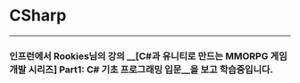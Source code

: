 # CSharp
***
### 인프런에서 Rookies님의 강의 __[C#과 유니티로 만드는 MMORPG 게임 개발 시리즈] Part1: C# 기초 프로그래밍 입문__을 보고 학습중입니다.
